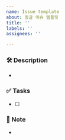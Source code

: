 ```yaml
---
name: Issue template
about: 동글 이슈 템플릿
title: ''
labels: ''
assignees: ''

---
```


### 🛠️ Description
- 

### ✅ Tasks
- [ ] 

### 📝 Note
-
